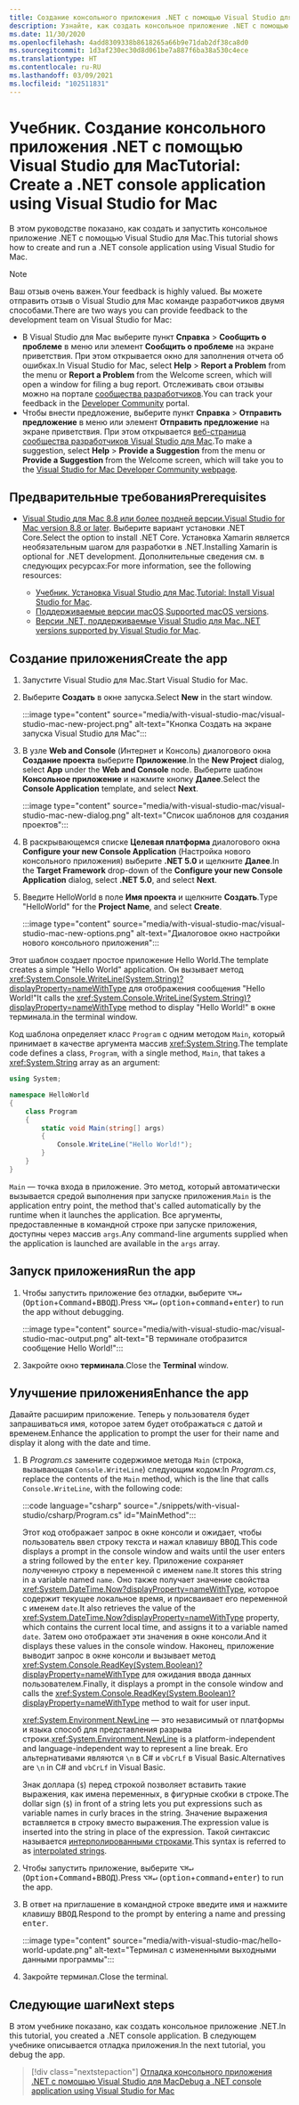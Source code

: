 ```yaml
---
title: Создание консольного приложения .NET с помощью Visual Studio для Mac
description: Узнайте, как создать консольное приложение .NET с помощью Visual Studio для Mac.
ms.date: 11/30/2020
ms.openlocfilehash: 4add8309338b8618265a66b9e71dab2df38ca8d0
ms.sourcegitcommit: 1d3af230ec30d8d061be7a887f6ba38a530c4ece
ms.translationtype: HT
ms.contentlocale: ru-RU
ms.lasthandoff: 03/09/2021
ms.locfileid: "102511831"
---
```

# <a name="tutorial-create-a-net-console-application-using-visual-studio-for-mac"></a><span data-ttu-id="ac1c8-103">Учебник. Создание консольного приложения .NET с помощью Visual Studio для Mac</span><span class="sxs-lookup"><span data-stu-id="ac1c8-103">Tutorial: Create a .NET console application using Visual Studio for Mac</span></span>

<span data-ttu-id="ac1c8-104">В этом руководстве показано, как создать и запустить консольное приложение .NET с помощью Visual Studio для Mac.</span><span class="sxs-lookup"><span data-stu-id="ac1c8-104">This tutorial shows how to create and run a .NET console application using Visual Studio for Mac.</span></span>

> [!NOTE]
> <span data-ttu-id="ac1c8-105">Ваш отзыв очень важен.</span><span class="sxs-lookup"><span data-stu-id="ac1c8-105">Your feedback is highly valued.</span></span> <span data-ttu-id="ac1c8-106">Вы можете отправить отзыв о Visual Studio для Mac команде разработчиков двумя способами.</span><span class="sxs-lookup"><span data-stu-id="ac1c8-106">There are two ways you can provide feedback to the development team on Visual Studio for Mac:</span></span>
>
> * <span data-ttu-id="ac1c8-107">В Visual Studio для Mac выберите пункт **Справка** > **Сообщить о проблеме** в меню или элемент **Сообщить о проблеме** на экране приветствия. При этом открывается окно для заполнения отчета об ошибках.</span><span class="sxs-lookup"><span data-stu-id="ac1c8-107">In Visual Studio for Mac, select **Help** > **Report a Problem** from the menu or **Report a Problem** from the Welcome screen, which will open a window for filing a bug report.</span></span> <span data-ttu-id="ac1c8-108">Отслеживать свои отзывы можно на портале [сообщества разработчиков](https://aka.ms/feedback/report?space=41).</span><span class="sxs-lookup"><span data-stu-id="ac1c8-108">You can track your feedback in the [Developer Community](https://aka.ms/feedback/report?space=41) portal.</span></span>
> * <span data-ttu-id="ac1c8-109">Чтобы внести предложение, выберите пункт **Справка** > **Отправить предложение** в меню или элемент **Отправить предложение** на экране приветствия. При этом открывается [веб-страница сообщества разработчиков Visual Studio для Mac](https://aka.ms/feedback/suggest?space=41).</span><span class="sxs-lookup"><span data-stu-id="ac1c8-109">To make a suggestion, select **Help** > **Provide a Suggestion** from the menu or **Provide a Suggestion** from the Welcome screen, which will take you to the [Visual Studio for Mac Developer Community webpage](https://aka.ms/feedback/suggest?space=41).</span></span>

## <a name="prerequisites"></a><span data-ttu-id="ac1c8-110">Предварительные требования</span><span class="sxs-lookup"><span data-stu-id="ac1c8-110">Prerequisites</span></span>

* <span data-ttu-id="ac1c8-111">[Visual Studio для Mac 8.8 или более поздней версии.](https://visualstudio.microsoft.com/vs/mac/?utm_medium=microsoft&utm_source=docs.microsoft.com&utm_campaign=inline+link)</span><span class="sxs-lookup"><span data-stu-id="ac1c8-111">[Visual Studio for Mac version 8.8 or later](https://visualstudio.microsoft.com/vs/mac/?utm_medium=microsoft&utm_source=docs.microsoft.com&utm_campaign=inline+link).</span></span> <span data-ttu-id="ac1c8-112">Выберите вариант установки .NET Core.</span><span class="sxs-lookup"><span data-stu-id="ac1c8-112">Select the option to install .NET Core.</span></span> <span data-ttu-id="ac1c8-113">Установка Xamarin является необязательным шагом для разработки в .NET.</span><span class="sxs-lookup"><span data-stu-id="ac1c8-113">Installing Xamarin is optional for .NET development.</span></span> <span data-ttu-id="ac1c8-114">Дополнительные сведения см. в следующих ресурсах:</span><span class="sxs-lookup"><span data-stu-id="ac1c8-114">For more information, see the following resources:</span></span>

  * <span data-ttu-id="ac1c8-115">[Учебник. Установка Visual Studio для Mac](/visualstudio/mac/installation).</span><span class="sxs-lookup"><span data-stu-id="ac1c8-115">[Tutorial: Install Visual Studio for Mac](/visualstudio/mac/installation).</span></span>
  * <span data-ttu-id="ac1c8-116">[Поддерживаемые версии macOS](../install/windows.md).</span><span class="sxs-lookup"><span data-stu-id="ac1c8-116">[Supported macOS versions](../install/windows.md).</span></span>
  * <span data-ttu-id="ac1c8-117">[Версии .NET, поддерживаемые Visual Studio для Mac.](/visualstudio/mac/net-core-support)</span><span class="sxs-lookup"><span data-stu-id="ac1c8-117">[.NET versions supported by Visual Studio for Mac](/visualstudio/mac/net-core-support).</span></span>

## <a name="create-the-app"></a><span data-ttu-id="ac1c8-118">Создание приложения</span><span class="sxs-lookup"><span data-stu-id="ac1c8-118">Create the app</span></span>

1. <span data-ttu-id="ac1c8-119">Запустите Visual Studio для Mac.</span><span class="sxs-lookup"><span data-stu-id="ac1c8-119">Start Visual Studio for Mac.</span></span>

1. <span data-ttu-id="ac1c8-120">Выберите **Создать** в окне запуска.</span><span class="sxs-lookup"><span data-stu-id="ac1c8-120">Select **New** in the start window.</span></span>

   :::image type="content" source="media/with-visual-studio-mac/visual-studio-mac-new-project.png" alt-text="Кнопка Создать на экране запуска Visual Studio для Mac":::

1. <span data-ttu-id="ac1c8-122">В узле **Web and Console** (Интернет и Консоль) диалогового окна **Создание проекта** выберите **Приложение**.</span><span class="sxs-lookup"><span data-stu-id="ac1c8-122">In the **New Project** dialog, select **App** under the **Web and Console** node.</span></span> <span data-ttu-id="ac1c8-123">Выберите шаблон **Консольное приложение** и нажмите кнопку **Далее**.</span><span class="sxs-lookup"><span data-stu-id="ac1c8-123">Select the **Console Application** template, and select **Next**.</span></span>

   :::image type="content" source="media/with-visual-studio-mac/visual-studio-mac-new-dialog.png" alt-text="Список шаблонов для создания проектов":::

1. <span data-ttu-id="ac1c8-125">В раскрывающемся списке **Целевая платформа** диалогового окна **Configure your new Console Application** (Настройка нового консольного приложения) выберите **.NET 5.0** и щелкните **Далее**.</span><span class="sxs-lookup"><span data-stu-id="ac1c8-125">In the **Target Framework** drop-down of the **Configure your new Console Application** dialog, select **.NET 5.0**, and select **Next**.</span></span>

1. <span data-ttu-id="ac1c8-126">Введите HelloWorld в поле **Имя проекта** и щелкните **Создать**.</span><span class="sxs-lookup"><span data-stu-id="ac1c8-126">Type "HelloWorld" for the **Project Name**, and select **Create**.</span></span>

   :::image type="content" source="media/with-visual-studio-mac/visual-studio-mac-new-options.png" alt-text="Диалоговое окно настройки нового консольного приложения":::

<span data-ttu-id="ac1c8-128">Этот шаблон создает простое приложение Hello World.</span><span class="sxs-lookup"><span data-stu-id="ac1c8-128">The template creates a simple "Hello World" application.</span></span> <span data-ttu-id="ac1c8-129">Он вызывает метод <xref:System.Console.WriteLine(System.String)?displayProperty=nameWithType> для отображения сообщения "Hello World!"</span><span class="sxs-lookup"><span data-stu-id="ac1c8-129">It calls the <xref:System.Console.WriteLine(System.String)?displayProperty=nameWithType> method to display "Hello World!"</span></span> <span data-ttu-id="ac1c8-130">в окне терминала.</span><span class="sxs-lookup"><span data-stu-id="ac1c8-130">in the terminal window.</span></span>

<span data-ttu-id="ac1c8-131">Код шаблона определяет класс `Program` с одним методом `Main`, который принимает в качестве аргумента массив <xref:System.String>.</span><span class="sxs-lookup"><span data-stu-id="ac1c8-131">The template code defines a class, `Program`, with a single method, `Main`, that takes a <xref:System.String> array as an argument:</span></span>

```csharp
using System;

namespace HelloWorld
{
    class Program
    {
        static void Main(string[] args)
        {
            Console.WriteLine("Hello World!");
        }
    }
}
```

<span data-ttu-id="ac1c8-132">`Main` — точка входа в приложение. Это метод, который автоматически вызывается средой выполнения при запуске приложения.</span><span class="sxs-lookup"><span data-stu-id="ac1c8-132">`Main` is the application entry point, the method that's called automatically by the runtime when it launches the application.</span></span> <span data-ttu-id="ac1c8-133">Все аргументы, предоставленные в командной строке при запуске приложения, доступны через массив `args`.</span><span class="sxs-lookup"><span data-stu-id="ac1c8-133">Any command-line arguments supplied when the application is launched are available in the `args` array.</span></span>

## <a name="run-the-app"></a><span data-ttu-id="ac1c8-134">Запуск приложения</span><span class="sxs-lookup"><span data-stu-id="ac1c8-134">Run the app</span></span>

1. <span data-ttu-id="ac1c8-135">Чтобы запустить приложение без отладки, выберите <kbd>⌥</kbd><kbd>⌘</kbd><kbd>↵</kbd> (<kbd>Option</kbd>+<kbd>Command</kbd>+<kbd>ВВОД</kbd>).</span><span class="sxs-lookup"><span data-stu-id="ac1c8-135">Press <kbd>⌥</kbd><kbd>⌘</kbd><kbd>↵</kbd> (<kbd>option</kbd>+<kbd>command</kbd>+<kbd>enter</kbd>) to run the app without debugging.</span></span>

   :::image type="content" source="media/with-visual-studio-mac/visual-studio-mac-output.png" alt-text="В терминале отобразится сообщение Hello World!":::

1. <span data-ttu-id="ac1c8-137">Закройте окно **терминала**.</span><span class="sxs-lookup"><span data-stu-id="ac1c8-137">Close the **Terminal** window.</span></span>

## <a name="enhance-the-app"></a><span data-ttu-id="ac1c8-138">Улучшение приложения</span><span class="sxs-lookup"><span data-stu-id="ac1c8-138">Enhance the app</span></span>

<span data-ttu-id="ac1c8-139">Давайте расширим приложение. Теперь у пользователя будет запрашиваться имя, которое затем будет отображаться с датой и временем.</span><span class="sxs-lookup"><span data-stu-id="ac1c8-139">Enhance the application to prompt the user for their name and display it along with the date and time.</span></span>

1. <span data-ttu-id="ac1c8-140">В *Program.cs* замените содержимое метода `Main` (строка, вызывающая `Console.WriteLine`) следующим кодом:</span><span class="sxs-lookup"><span data-stu-id="ac1c8-140">In *Program.cs*, replace the contents of the `Main` method, which is the line that calls `Console.WriteLine`, with the following code:</span></span>

   :::code language="csharp" source="./snippets/with-visual-studio/csharp/Program.cs" id="MainMethod":::

   <span data-ttu-id="ac1c8-141">Этот код отображает запрос в окне консоли и ожидает, чтобы пользователь ввел строку текста и нажал клавишу <kbd>ВВОД</kbd>.</span><span class="sxs-lookup"><span data-stu-id="ac1c8-141">This code displays a prompt in the console window and waits until the user enters a string followed by the <kbd>enter</kbd> key.</span></span> <span data-ttu-id="ac1c8-142">Приложение сохраняет полученную строку в переменной с именем `name`.</span><span class="sxs-lookup"><span data-stu-id="ac1c8-142">It stores this string in a variable named `name`.</span></span> <span data-ttu-id="ac1c8-143">Оно также получает значение свойства <xref:System.DateTime.Now?displayProperty=nameWithType>, которое содержит текущее локальное время, и присваивает его переменной с именем `date`.</span><span class="sxs-lookup"><span data-stu-id="ac1c8-143">It also retrieves the value of the <xref:System.DateTime.Now?displayProperty=nameWithType> property, which contains the current local time, and assigns it to a variable named `date`.</span></span> <span data-ttu-id="ac1c8-144">Затем оно отображает эти значения в окне консоли.</span><span class="sxs-lookup"><span data-stu-id="ac1c8-144">And it displays these values in the console window.</span></span> <span data-ttu-id="ac1c8-145">Наконец, приложение выводит запрос в окне консоли и вызывает метод <xref:System.Console.ReadKey(System.Boolean)?displayProperty=nameWithType> для ожидания ввода данных пользователем.</span><span class="sxs-lookup"><span data-stu-id="ac1c8-145">Finally, it displays a prompt in the console window and calls the <xref:System.Console.ReadKey(System.Boolean)?displayProperty=nameWithType> method to wait for user input.</span></span>

   <span data-ttu-id="ac1c8-146"><xref:System.Environment.NewLine> — это независимый от платформы и языка способ для представления разрыва строки.</span><span class="sxs-lookup"><span data-stu-id="ac1c8-146"><xref:System.Environment.NewLine> is a platform-independent and language-independent way to represent a line break.</span></span> <span data-ttu-id="ac1c8-147">Его альтернативами являются `\n` в C# и `vbCrLf` в Visual Basic.</span><span class="sxs-lookup"><span data-stu-id="ac1c8-147">Alternatives are `\n` in C# and `vbCrLf` in Visual Basic.</span></span>

   <span data-ttu-id="ac1c8-148">Знак доллара (`$`) перед строкой позволяет вставить такие выражения, как имена переменных, в фигурные скобки в строке.</span><span class="sxs-lookup"><span data-stu-id="ac1c8-148">The dollar sign (`$`) in front of a string lets you put expressions such as variable names in curly braces in the string.</span></span> <span data-ttu-id="ac1c8-149">Значение выражения вставляется в строку вместо выражения.</span><span class="sxs-lookup"><span data-stu-id="ac1c8-149">The expression value is inserted into the string in place of the expression.</span></span> <span data-ttu-id="ac1c8-150">Такой синтаксис называется [интерполированными строками](../../csharp/language-reference/tokens/interpolated.md).</span><span class="sxs-lookup"><span data-stu-id="ac1c8-150">This syntax is referred to as [interpolated strings](../../csharp/language-reference/tokens/interpolated.md).</span></span>

1. <span data-ttu-id="ac1c8-151">Чтобы запустить приложение, выберите <kbd>⌥</kbd><kbd>⌘</kbd><kbd>↵</kbd> (<kbd>Option</kbd>+<kbd>Command</kbd>+<kbd>ВВОД</kbd>).</span><span class="sxs-lookup"><span data-stu-id="ac1c8-151">Press <kbd>⌥</kbd><kbd>⌘</kbd><kbd>↵</kbd> (<kbd>option</kbd>+<kbd>command</kbd>+<kbd>enter</kbd>) to run the app.</span></span>

1. <span data-ttu-id="ac1c8-152">В ответ на приглашение в командной строке введите имя и нажмите клавишу <kbd>ВВОД</kbd>.</span><span class="sxs-lookup"><span data-stu-id="ac1c8-152">Respond to the prompt by entering a name and pressing <kbd>enter</kbd>.</span></span>

   :::image type="content" source="media/with-visual-studio-mac/hello-world-update.png" alt-text="Терминал с измененными выходными данными программы":::

1. <span data-ttu-id="ac1c8-154">Закройте терминал.</span><span class="sxs-lookup"><span data-stu-id="ac1c8-154">Close the terminal.</span></span>

## <a name="next-steps"></a><span data-ttu-id="ac1c8-155">Следующие шаги</span><span class="sxs-lookup"><span data-stu-id="ac1c8-155">Next steps</span></span>

<span data-ttu-id="ac1c8-156">В этом учебнике показано, как создать консольное приложение .NET.</span><span class="sxs-lookup"><span data-stu-id="ac1c8-156">In this tutorial, you created a .NET console application.</span></span> <span data-ttu-id="ac1c8-157">В следующем учебнике описывается отладка приложения.</span><span class="sxs-lookup"><span data-stu-id="ac1c8-157">In the next tutorial, you debug the app.</span></span>

> [!div class="nextstepaction"]
> [<span data-ttu-id="ac1c8-158">Отладка консольного приложения .NET с помощью Visual Studio для Mac</span><span class="sxs-lookup"><span data-stu-id="ac1c8-158">Debug a .NET console application using Visual Studio for Mac</span></span>](debugging-with-visual-studio-mac.md)
